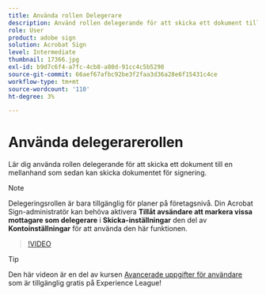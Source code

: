 ```yaml
---
title: Använda rollen Delegerare
description: Använd rollen delegerande för att skicka ett dokument till en mellanhand som sedan kan vidarebefordra dokumentet för signering
role: User
product: adobe sign
solution: Acrobat Sign
level: Intermediate
thumbnail: 17366.jpg
exl-id: b9d7c6f4-a7fc-4cb8-a80d-91cc4c5b5298
source-git-commit: 66aef67afbc92be3f2faa3d36a28e6f15431c4ce
workflow-type: tm+mt
source-wordcount: '110'
ht-degree: 3%

---
```


# Använda delegerarerollen

Lär dig använda rollen delegerande för att skicka ett dokument till en mellanhand som sedan kan skicka dokumentet för signering.

>[!NOTE]
>
>Delegeringsrollen är bara tillgänglig för planer på företagsnivå. Din Acrobat Sign-administratör kan behöva aktivera **Tillåt avsändare att markera vissa mottagare som delegerare** i **Skicka-inställningar** den del av **Kontoinställningar** för att använda den här funktionen.

>[!VIDEO](https://video.tv.adobe.com/v/343621?hidetitle=true)

>[!TIP]
>
>Den här videon är en del av kursen [Avancerade uppgifter för användare](https://experienceleague.adobe.com/?recommended=Sign-U-1-2020.3) som är tillgänglig gratis på Experience League!
